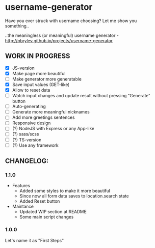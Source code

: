 # username-generator
Have you ever struck with username choosing? Let me show you something..

..the meaningless (or meaningful) username generator - http://nbrylev.github.io/projects/username-generator

## WORK IN PROGRESS
- [x] JS-version
- [x] Make page more beautiful
- [ ] Make generator more generatable
- [x] Save input values (GET-like)
- [x] Allow to reset data
- [ ] Watch input changes and update result without pressing "Generate" button
- [ ] Auto-generating
- [ ] Generate more meaningful nicknames
- [ ] Add more greetings sentences
- [ ] Responsive design
- [ ] (?) NodeJS with Express or any App-like
- [ ] (?) sass/scss
- [ ] (?) TS-version
- [ ] (?) Use any framework

## CHANGELOG:

### 1.1.0
- Features
    - Added some styles to make it more beautiful
    - Since now all form data saves to location.search state
    - Added Reset button
- Maintance
    - Updated WIP section at README
    - Some main script changes

### 1.0.0
  Let's name it as "First Steps"
